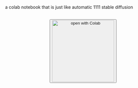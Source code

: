 a colab notebook that is just like automatic 1111 stable diffusion

<br/>
<div align="center"><button><a href="https://colab.research.google.com/github/QuantEcon/workshop.africa-july2023/blob/main/day01/exercise_set_1.ipynb"><img src="" heght="20px"/><img
  src="https://colab.research.google.com/assets/colab-badge.svg"
  alt="open with Colab" width="200px"/></a></button></div>
<br/>
